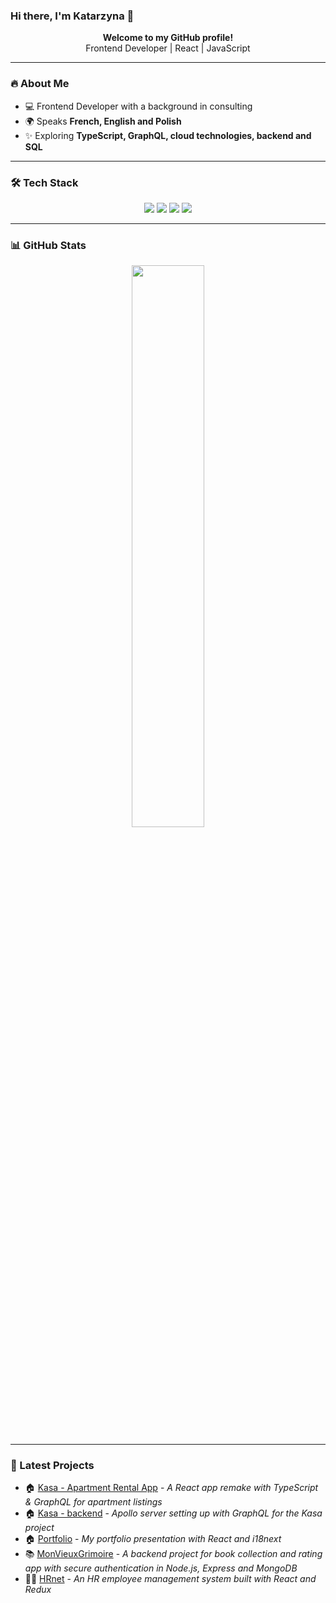 ### Hi there, I'm Katarzyna 👋

<p align="center">
  <b>Welcome to my GitHub profile!</b> <br>
  Frontend Developer | React | JavaScript
</p>

---

### 🔥 About Me

- 💻 Frontend Developer with a background in consulting
- 🌍 Speaks **French, English and Polish**
- ✨ Exploring **TypeScript, GraphQL, cloud technologies, backend and SQL**

---

### 🛠️ Tech Stack

<p align="center">
  <img src="https://img.shields.io/badge/JavaScript-F7DF1E?style=for-the-badge&logo=javascript&logoColor=black" />
  <img src="https://img.shields.io/badge/TypeScript-007ACC?style=for-the-badge&logo=typescript&logoColor=white" />
  <img src="https://img.shields.io/badge/React-61DAFB?style=for-the-badge&logo=react&logoColor=black" />
  <img src="https://img.shields.io/badge/Vercel-000000?style=for-the-badge&logo=vercel&logoColor=white" />
</p>

---

### 📊 GitHub Stats

<p align="center">
  <img src="https://github-readme-stats.vercel.app/api?username=kasia307584&show_icons=true&theme=radical" width="48%" />
</p>

---

### 🚀 Latest Projects

- 🏠 [Kasa - Apartment Rental App](https://github.com/Kasia307584/kasa_apartment-rental-app2--frontend) - _A React app remake with TypeScript & GraphQL for apartment listings_
- 🏠 [Kasa - backend](https://github.com/Kasia307584/kasa_apartment-rental-app2--backend) - _Apollo server setting up with GraphQL for the Kasa project_
- 🏠 [Portfolio](https://github.com/Kasia307584/portfolio) - _My portfolio presentation with React and i18next_
- 📚 [MonVieuxGrimoire](https://github.com/Kasia307584/mon_vieux_grimoire-book-app--backend) - _A backend project for book collection and rating app with secure authentication in Node.js, Express and MongoDB_
- 👩‍💻 [HRnet](https://github.com/Kasia307584/wealth_health-hr-app--frontend) - _An HR employee management system built with React and Redux_
